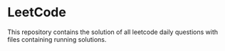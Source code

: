 # LeetCode

This repository contains the solution of all leetcode daily questions with files containing running solutions.
